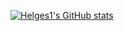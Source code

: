 [![Helges1's GitHub stats](https://github-readme-stats.vercel.app/api?username=helges1)](https://github.com/helges1/github-readme-stats)
